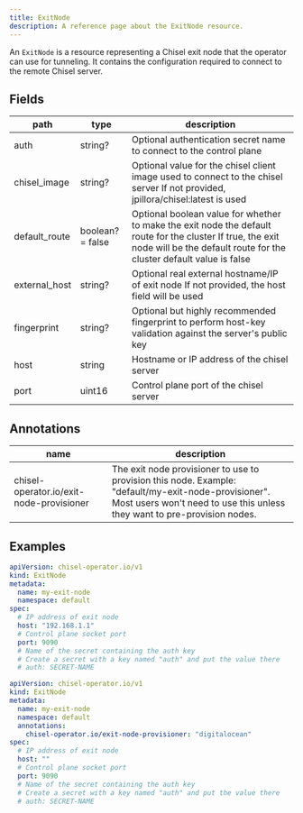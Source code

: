 ```yaml
---
title: ExitNode
description: A reference page about the ExitNode resource.
---
```


An `ExitNode` is a resource representing a Chisel exit node that the operator can use for tunneling.
It contains the configuration required to connect to the remote Chisel server.

## Fields

| path          | type             | description                                                                                                                                                                        |
| ------------- | ---------------- | ---------------------------------------------------------------------------------------------------------------------------------------------------------------------------------- |
| auth          | string?          | Optional authentication secret name to connect to the control plane                                                                                                                |
| chisel_image  | string?          | Optional value for the chisel client image used to connect to the chisel server If not provided, jpillora/chisel:latest is used                                                    |
| default_route | boolean? = false | Optional boolean value for whether to make the exit node the default route for the cluster If true, the exit node will be the default route for the cluster default value is false |
| external_host | string?          | Optional real external hostname/IP of exit node If not provided, the host field will be used                                                                                       |
| fingerprint   | string?          | Optional but highly recommended fingerprint to perform host-key validation against the server's public key                                                                         |
| host          | string           | Hostname or IP address of the chisel server                                                                                                                                        |
| port          | uint16           | Control plane port of the chisel server                                                                                                                                            |

## Annotations

| name                                     | description                                                                                                                                                                      |
| ---------------------------------------- | -------------------------------------------------------------------------------------------------------------------------------------------------------------------------------- |
| chisel-operator.io/exit-node-provisioner | The exit node provisioner to use to provision this node. Example: "default/my-exit-node-provisioner". Most users won't need to use this unless they want to pre-provision nodes. |

## Examples

```yaml
apiVersion: chisel-operator.io/v1
kind: ExitNode
metadata:
  name: my-exit-node
  namespace: default
spec:
  # IP address of exit node
  host: "192.168.1.1"
  # Control plane socket port
  port: 9090
  # Name of the secret containing the auth key
  # Create a secret with a key named "auth" and put the value there
  # auth: SECRET-NAME
```

```yaml
apiVersion: chisel-operator.io/v1
kind: ExitNode
metadata:
  name: my-exit-node
  namespace: default
  annotations:
    chisel-operator.io/exit-node-provisioner: "digitalocean"
spec:
  # IP address of exit node
  host: ""
  # Control plane socket port
  port: 9090
  # Name of the secret containing the auth key
  # Create a secret with a key named "auth" and put the value there
  # auth: SECRET-NAME
```
